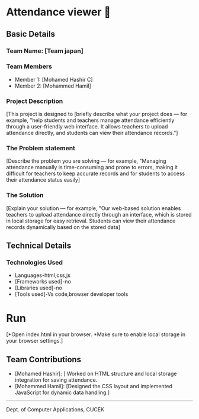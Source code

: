# Attendance viewer 🎯


## Basic Details
### Team Name: [Team japan]


### Team Members
- Member 1: [Mohamed Hashir C] 
- Member 2: [Mohammed Hamil] 

### Project Description
[This project is designed to [briefly describe what your project does — for example, "help students and teachers manage attendance efficiently through a user-friendly web interface. It allows teachers to upload attendance directly, and students can view their attendance records."]

### The Problem statement
[Describe the problem you are solving — for example, "Managing attendance manually is time-consuming and prone to errors, making it difficult for teachers to keep accurate records and for students to access their attendance status easily]

### The Solution
[Explain your solution — for example, "Our web-based solution enables teachers to upload attendance directly through an interface, which is stored in local storage for easy retrieval. Students can view their attendance records dynamically based on the stored data]

## Technical Details
### Technologies Used

- Languages-html,css,js
- [Frameworks used]-no
- [Libraries used]-no
- [Tools used]-Vs code,browser developer tools


# Run
[*Open index.html in your browser.
*Make sure to enable local storage in your browser settings.]

## Team Contributions
- [Mohamed Hashir]: [ Worked on HTML structure and local storage integration for saving attendance.
- [Mohammed Hamil]: [Designed the CSS layout and implemented JavaScript for dynamic data handling.]
---
Dept. of Computer Applications, CUCEK
